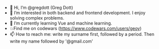 - 👋 Hi, I’m @gregdott (Greg Dott)
- 👀 I’m interested in both backend and frontend development. I enjoy solving complex problems.
- 🌱 I’m currently learning Vue and machine learning.
- 💥Find me on codewars (https://www.codewars.com/users/geoy)
- 📫 How to reach me: write my surname first, followed by a period. Then write my name followed by '@gmail.com'



